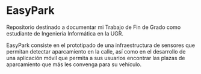 # EasyPark

Repositorio destinado a documentar mi Trabajo de Fin de Grado como estudiante de Ingeniería Informática en la UGR.

EasyPark consiste en el prototipado de una infraestructura de sensores que permitan detectar aparcamiento en la calle, así como en el desarrollo de una aplicación móvil que permita a sus usuarios encontrar las plazas de aparcamiento que más les convenga para su vehículo.

